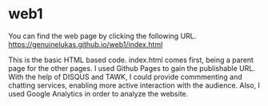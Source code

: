 # web1
You can find the web page by clicking the following URL.
https://genuinelukas.github.io/web1/index.html

This is the basic HTML based code.
index.html comes first, being a parent page for the other pages.
I used Github Pages to gain the publishable URL.
With the help of DISQUS and TAWK,
I could provide commmenting and chatting services,
enabling more active interaction with the audience.
Also, I used Google Analytics in order to analyze the website.

